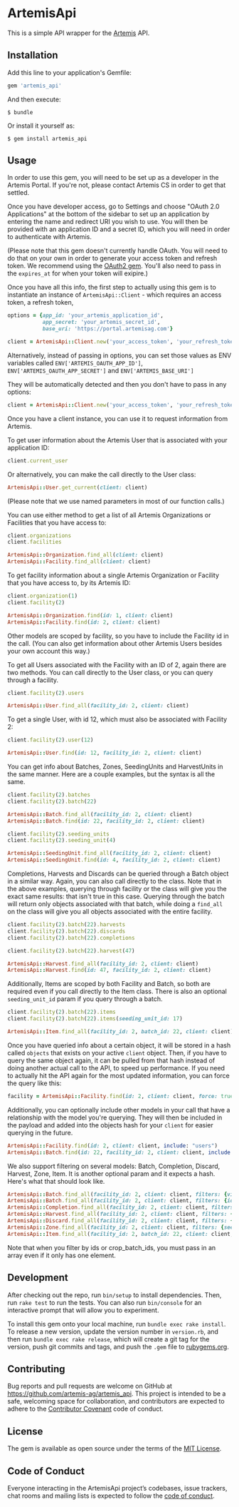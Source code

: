 # ArtemisApi

This is a simple API wrapper for the [Artemis](https://artemisag.com/) API.

## Installation

Add this line to your application's Gemfile:

```ruby
gem 'artemis_api'
```

And then execute:

    $ bundle

Or install it yourself as:

    $ gem install artemis_api

## Usage

In order to use this gem, you will need to be set up as a developer in the Artemis Portal. If you're not, please contact Artemis CS in order to get that settled.

Once you have developer access, go to Settings and choose "OAuth 2.0 Applications" at the bottom of the sidebar to set up an application by entering the name and redirect URI you wish to use. You will then be provided with an application ID and a secret ID, which you will need in order to authenticate with Artemis.

(Please note that this gem doesn't currently handle OAuth. You will need to do that on your own in order to generate your access token and refresh token. We recommend using the [OAuth2 gem](https://github.com/oauth-xx/oauth2). You'll also need to pass in the `expires_at` for when your token will exipire.)

Once you have all this info, the first step to actually using this gem is to instantiate an instance of `ArtemisApi::Client` - which requires an access token, a refresh token,

```ruby
options = {app_id: 'your_artemis_application_id',
           app_secret: 'your_artemis_secret_id',
           base_uri: 'https://portal.artemisag.com'}

client = ArtemisApi::Client.new('your_access_token', 'your_refresh_token', token_expires_at, options)
```

Alternatively, instead of passing in options, you can set those values as ENV variables called `ENV['ARTEMIS_OAUTH_APP_ID']`, `ENV['ARTEMIS_OAUTH_APP_SECRET']` and `ENV['ARTEMIS_BASE_URI']`

They will be automatically detected and then you don't have to pass in any options:
```ruby
client = ArtemisApi::Client.new('your_access_token', 'your_refresh_token', token_expires_at)
```

Once you have a client instance, you can use it to request information from Artemis.

To get user information about the Artemis User that is associated with your application ID:
```ruby
client.current_user
```
Or alternatively, you can make the call directly to the User class:

```ruby
ArtemisApi::User.get_current(client: client)
```

(Please note that we use named parameters in most of our function calls.)

You can use either method to get a list of all Artemis Organizations or Facilities that you have access to:
```ruby
client.organizations
client.facilities

ArtemisApi::Organization.find_all(client: client)
ArtemisApi::Facility.find_all(client: client)
```

To get facility information about a single Artemis Organization or Facility that you have access to, by its Artemis ID:
```ruby
client.organization(1)
client.facility(2)

ArtemisApi::Organization.find(id: 1, client: client)
ArtemisApi::Facility.find(id: 2, client: client)
```

Other models are scoped by facility, so you have to include the Facility id in the call. (You can also get information about other Artemis Users besides your own account this way.)

To get all Users associated with the Facility with an ID of 2, again there are two methods. You can call directly to the User class, or you can query through a facility.
```ruby
client.facility(2).users

ArtemisApi::User.find_all(facility_id: 2, client: client)
```

To get a single User, with id 12, which must also be associated with Facility 2:
```ruby
client.facility(2).user(12)

ArtemisApi::User.find(id: 12, facility_id: 2, client: client)
```

You can get info about Batches, Zones, SeedingUnits and HarvestUnits in the same manner. Here are a couple examples, but the syntax is all the same.
```ruby
client.facility(2).batches
client.facility(2).batch(22)

ArtemisApi::Batch.find_all(facility_id: 2, client: client)
ArtemisApi::Batch.find(id: 22, facility_id: 2, client: client)

client.facility(2).seeding_units
client.facility(2).seeding_unit(4)

ArtemisApi::SeedingUnit.find_all(facility_id: 2, client: client)
ArtemisApi::SeedingUnit.find(id: 4, facility_id: 2, client: client)
```

Completions, Harvests and Discards can be queried through a Batch object in a similar way. Again, you can also call directly to the class. Note that in the above examples, querying through facility or the class will give you the exact same results: that isn't true in this case. Querying through the batch will return only objects associated with that batch, while doing a `find_all` on the class will give you all objects associated with the entire facility.
```ruby
client.facility(2).batch(22).harvests
client.facility(2).batch(22).discards
client.facility(2).batch(22).completions

client.facility(2).batch(22).harvest(47)

ArtemisApi::Harvest.find_all(facility_id: 2, client: client)
ArtemisApi::Harvest.find(id: 47, facility_id: 2, client: client)
```

Additionally, Items are scoped by both Facility and Batch, so both are required even if you call directly to the Item class. There is also an optional `seeding_unit_id` param if you query through a batch.
```ruby
client.facility(2).batch(22).items
client.facility(2).batch(22).items(seeding_unit_id: 17)

ArtemisApi::Item.find_all(facility_id: 2, batch_id: 22, client: client)
```

Once you have queried info about a certain object, it will be stored in a hash called `objects` that exists on your active `client` object. Then, if you have to query the same object again, it can be pulled from that hash instead of doing another actual call to the API, to speed up performance. If you need to actually hit the API again for the most updated information, you can force the query like this:
```ruby
facility = ArtemisApi::Facility.find(id: 2, client: client, force: true)
```

Additionally, you can optionally include other models in your call that have a relationship with the model you're querying. They will then be included in the payload and added into the objects hash for your `client` for easier querying in the future.

```ruby
ArtemisApi::Facility.find(id: 2, client: client, include: "users")
ArtemisApi::Batch.find(id: 22, facility_id: 2, client: client, include: "completions")
```

We also support filtering on several models: Batch, Completion, Discard, Harvest, Zone, Item. It is another optional param and it expects a hash. Here's what that should look like.

```ruby
ArtemisApi::Batch.find_all(facility_id: 2, client: client, filters: {view: 'all_batches', search: 'genovese basil'})
ArtemisApi::Batch.find_all(facility_id: 2, client: client, filters: {ids: [2, 4, 6, 11]})
ArtemisApi::Completion.find_all(facility_id: 2, client: client, filters: {crop_batch_ids: [5]})
ArtemisApi::Harvest.find_all(facility_id: 2, client: client, filters: {crop_batch_ids: [5, 7]})
ArtemisApi::Discard.find_all(facility_id: 2, client: client, filters: {crop_batch_ids: [6, 7, 9]})
ArtemisApi::Zone.find_all(facility_id: 2, client: client, filters: {seeding_unit_id: 3})
ArtemisApi::Item.find_all(facility_id: 2, batch_id: 22, client: client, filters: {seeding_unit_id: 8})
```

Note that when you filter by ids or crop_batch_ids, you must pass in an array even if it only has one element.

## Development

After checking out the repo, run `bin/setup` to install dependencies. Then, run `rake test` to run the tests. You can also run `bin/console` for an interactive prompt that will allow you to experiment.

To install this gem onto your local machine, run `bundle exec rake install`. To release a new version, update the version number in `version.rb`, and then run `bundle exec rake release`, which will create a git tag for the version, push git commits and tags, and push the `.gem` file to [rubygems.org](https://rubygems.org).

## Contributing

Bug reports and pull requests are welcome on GitHub at https://github.com/artemis-ag/artemis_api. This project is intended to be a safe, welcoming space for collaboration, and contributors are expected to adhere to the [Contributor Covenant](http://contributor-covenant.org) code of conduct.

## License

The gem is available as open source under the terms of the [MIT License](https://opensource.org/licenses/MIT).

## Code of Conduct

Everyone interacting in the ArtemisApi project’s codebases, issue trackers, chat rooms and mailing lists is expected to follow the [code of conduct](https://github.com/artemis-ag/artemis_api/blob/master/CODE_OF_CONDUCT.md).
